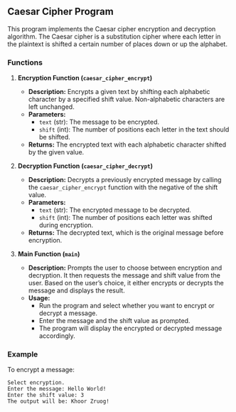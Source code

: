## Caesar Cipher Program

This program implements the Caesar cipher encryption and decryption algorithm. The Caesar cipher is a substitution cipher where each letter in the plaintext is shifted a certain number of places down or up the alphabet.

### Functions

1. **Encryption Function (`caesar_cipher_encrypt`)**
   - **Description:** Encrypts a given text by shifting each alphabetic character by a specified shift value. Non-alphabetic characters are left unchanged.
   - **Parameters:**
     - `text` (str): The message to be encrypted.
     - `shift` (int): The number of positions each letter in the text should be shifted.
   - **Returns:** The encrypted text with each alphabetic character shifted by the given value.

2. **Decryption Function (`caesar_cipher_decrypt`)**
   - **Description:** Decrypts a previously encrypted message by calling the `caesar_cipher_encrypt` function with the negative of the shift value.
   - **Parameters:**
     - `text` (str): The encrypted message to be decrypted.
     - `shift` (int): The number of positions each letter was shifted during encryption.
   - **Returns:** The decrypted text, which is the original message before encryption.

3. **Main Function (`main`)**
   - **Description:** Prompts the user to choose between encryption and decryption. It then requests the message and shift value from the user. Based on the user’s choice, it either encrypts or decrypts the message and displays the result.
   - **Usage:**
     - Run the program and select whether you want to encrypt or decrypt a message.
     - Enter the message and the shift value as prompted.
     - The program will display the encrypted or decrypted message accordingly.

### Example

To encrypt a message:
```plaintext
Select encryption.
Enter the message: Hello World!
Enter the shift value: 3
The output will be: Khoor Zruog!
